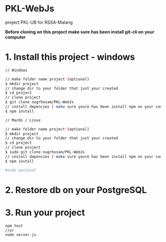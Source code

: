 # PKL-WebJs


project PKL-UB for RSSA-Malang

**Before cloning on this project make sure has been install git-cli on your computer**

# 1. Install this project - windows


```bash
// Windows

// make folder name project (optional)
$ mkdir project
// change dir to your folder that just your created
$ cd project
// clone project
$ git clone nugrhosam/PKL-WebJs
// install depencies ( make sure youre has been install npm on your computer )
$ npm install

// MacOs / Linux

// make folder name project (optional)
$ mkdir project
// change dir to your folder that just your created
$ cd project
// clone project
$ sudo git clone nugrhosam/PKL-WebJs
// install depencies ( make sure youre has been install npm on your computer )
$ npm install

#sudo optional
```
# 2. Restore db on your PostgreSQL

# 3. Run your project

```bash
npm test
//or
node server.js
```



